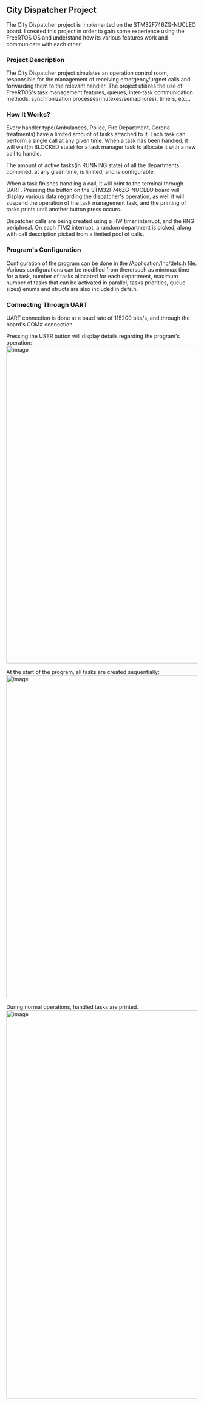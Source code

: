 **<h2>City Dispatcher Project</h2>**

The City Dispatcher project is implemented on the STM32F746ZG-NUCLEO board.
I created this project in order to gain some experience using the FreeRTOS OS
and understand how its various features work and communicate with each other.

**<h3>Project Description</h3>**

The City Dispatcher project simulates an operation control room, responsible
for the management of receiving emergency/urgnet calls and forwarding them to the 
relevant handler. 
The project utilizes the use of FreeRTOS's task management features, queues, inter-task communication methods,
synchronization processes(mutexes/semaphores), timers, etc...

**<h3>How It Works?</h3>**

Every handler type(Ambulances, Police, Fire Department, Corona treatments) have a limited amount of tasks attached to it.
Each task can perform a single call at any given time. When a task has been handled, it will wait(in BLOCKED state) for
a task manager task to allocate it with a new call to handle.

The amount of active tasks(in RUNNING state) of all the departments combined, at any given time, is limited, and is configurable.

When a task finishes handling a call, it will print to the terminal through UART.
Pressing the button on the STM32F746ZG-NUCLEO board will display various data regarding the dispatcher's operation,
as well it will suspend the operation of the task management task, and the printing of tasks prints until another button press
occurs.

Dispatcher calls are being created using a HW timer interrupt, and the RNG periphreal.
On each TIM2 interrupt, a random department is picked, along with call description picked from a 
limited pool of calls.


**<h3>Program's Configuration</h3>**

Configuration of the program can be done in the /Application/Inc/defs.h file.
Various configurations can be modified from there(such as min/max time for a task, number of tasks allocated for each department,
maximum number of tasks that can be activated in parallel, tasks priorities, queue sizes)
enums and structs are also included in defs.h.

**<h3>Connecting Through UART</h3>**

UART connection is done at a baud rate of 115200 bits/s, and through the board's COM# connection.

Pressing the USER button will display details regarding the program's operation:
<img width="836" alt="image" src="https://github.com/user-attachments/assets/e66bc6fe-83e9-4166-97bb-370e199f4ed5">

At the start of the program, all tasks are created sequentially:
<img width="851" alt="image" src="https://github.com/user-attachments/assets/ead6a4ec-2e10-4250-9514-e84f962f8e28">


During normal operations, handled tasks are printed. 
<img width="1023" alt="image" src="https://github.com/user-attachments/assets/b8c6a8b7-3f97-477a-8454-b2fa3ffe6007">




